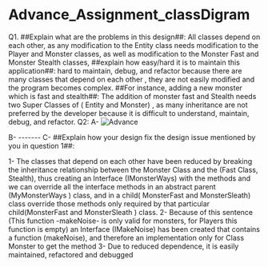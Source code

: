 # Advance_Assignment_classDigram

Q1.
##Explain what are the problems in this design##:  All classes depend on each other, as any modification to the Entity class needs modification to the Player 
and Monster classes, as well as modification to the Monster Fast and Monster Stealth classes,
##explain how easy/hard it is to maintain this application##: hard to maintain, debug, and refactor because there are many classes that depend on each other , 
they are not easily modified and the program becomes complex.
##For instance, adding a new monster which is fast and stealth##: The addition of monster fast and Stealth needs two Super Classes of ( Entity and Monster) ,
as many inheritance are not preferred by the developer because it is difficult to understand, maintain, debug, and refactor.
Q2: A- ![Advance](https://user-images.githubusercontent.com/99614732/194774976-a5fa9a18-2d25-4d09-9d25-fe36885acb78.png)

B- -------
C-
  ##Explain how your design fix the design issue mentioned by you in question 1##:

1- The classes that depend on each other have been reduced by breaking the inheritance relationship between the Monster Class and the (Fast Class, Stealth), 
   thus creating an Interface (IMonsterWays) with the methods and we can override all the interface methods in an abstract parent (MyMonsterWays ) class,
   and in a child( MonsterFast and MonsterSleath) class override those methods only required by that particular child(MonsterFast and MonsterSleath ) class.
2- Because of this sentence (This function -makeNoise- is only valid for monsters, for Players this function is empty) an Interface (IMakeNoise) has been created that contains a function (makeNoise), and therefore an implementation only for Class Monster to get the method
3- Due to reduced dependence, it is easily maintained, refactored and debugged

